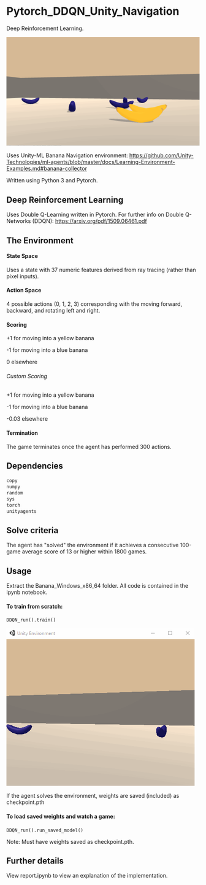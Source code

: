 # Pytorch_DDQN_Unity_Navigation
Deep Reinforcement Learning.

![](agent2.gif)

Uses Unity-ML Banana Navigation environment: https://github.com/Unity-Technologies/ml-agents/blob/master/docs/Learning-Environment-Examples.md#banana-collector

Written using Python 3 and Pytorch.

## Deep Reinforcement Learning
Uses Double Q-Learning written in Pytorch. For further info on Double Q-Networks (DDQN): https://arxiv.org/pdf/1509.06461.pdf

## The Environment
#### State Space
Uses a state with 37 numeric features derived from ray tracing (rather than pixel inputs).

#### Action Space
4 possible actions (0, 1, 2, 3) corresponding with the moving forward, backward, and rotating left and right.

#### Scoring
+1 for moving into a yellow banana

-1 for moving into a blue banana

0 elsewhere


###### Custom Scoring
+1 for moving into a yellow banana

-1 for moving into a blue banana

-0.03 elsewhere


#### Termination
The game terminates once the agent has performed 300 actions.

## Dependencies
```
copy
numpy
random
sys
torch
unityagents
```

## Solve criteria
The agent has "solved" the environment if it achieves a consecutive 100-game average score of 13 or higher within 1800 games.

## Usage
Extract the Banana_Windows_x86_64 folder.
All code is contained in the ipynb notebook.

#### To train from scratch:
```
DDQN_run().train()
```

![](agent.gif)

If the agent solves the environment, weights are saved (included) as checkpoint.pth

#### To load saved weights and watch a game:
```
DDQN_run().run_saved_model()
```
Note: Must have weights saved as checkpoint.pth.

## Further details
View report.ipynb to view an explanation of the implementation.
